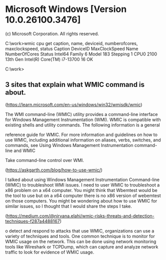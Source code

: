 # Microsoft Windows [Version 10.0.26100.3476]
(c) Microsoft Corporation. All rights reserved.

C:\work>wmic cpu get caption, name, deviceid, numberofcores, maxclockspeed, status
Caption                                DeviceID  MaxClockSpeed  Name                                 NumberOfCores  Status
Intel64 Family 6 Model 183 Stepping 1  CPU0      2100           13th Gen Intel(R) Core(TM) i7-13700  16             OK  


C:\work>

## 3 sites that explain what WMIC command is about.

(https://learn.microsoft.com/en-us/windows/win32/wmisdk/wmic)

The WMI command-line (WMIC) utility provides a command-line interface for Windows Management Instrumentation (WMI). WMIC is compatible with existing shells and utility commands. The following information is a general

reference guide for WMIC. For more information and guidelines on how to use WMIC, including additional information on aliases, verbs, switches, and commands, see Using Windows Management Instrumentation command-line and WMIC

Take command-line control over WMI.

(https://askgarth.com/blog/how-to-use-wmic/)

 I talked about using Windows Management Instrumentation Command-line (WMIC) to troubleshoot WMI issues. I need to user WMIC to troubleshoot a x86 problem on a x64 computer. You might think that Wbemtest would be the tool to use but on a x64 computer there is no x86 version of webemtest on those computers. You might be wondering about how to use WMIC for similar issues, so I thought that I would share the steps I take.
 
(https://medium.com/@nirvana.elahi/wmic-risks-threats-and-detection-techniques-f287a4488167)

o detect and respond to attacks that use WMIC, organizations can use a variety of techniques and tools. One common technique is to monitor for WMIC usage on the network. This can be done using network monitoring tools like Wireshark or TCPDump, which can capture and analyze network traffic to look for evidence of WMIC usage.


